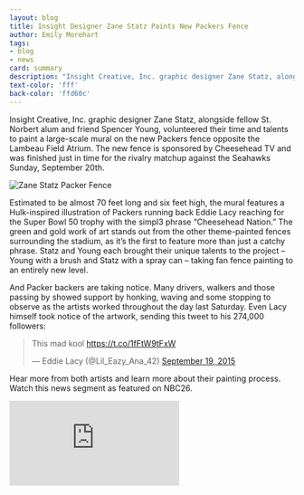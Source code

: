 ```yaml
---
layout: blog
title: Insight Designer Zane Statz Paints New Packers Fence
author: Emily Morehart
tags:
- blog
- news
card: summary
description: "Insight Creative, Inc. graphic designer Zane Statz, alongside fellow St. Norbert alum and friend Spencer Young, volunteered their time and talents to paint a large-scale mural on the new Packers fence opposite the Lambeau Field Atrium."
text-color: 'fff'
back-color: 'ffd60c'
---
```


Insight Creative, Inc. graphic designer Zane Statz, alongside fellow St. Norbert alum and friend Spencer Young, volunteered their time and talents to paint a large-scale mural on the new Packers fence opposite the Lambeau Field Atrium. The new fence is sponsored by Cheesehead TV and was finished just in time for the rivalry matchup against the Seahawks Sunday, September 20th.

![Zane Statz Packer Fence](/img/blog/Insight-Designer-Zane-Statz-Paints-New-Packers-Fence.jpg)

Estimated to be almost 70 feet long and six feet high, the mural features a Hulk-inspired illustration of Packers running back Eddie Lacy reaching for the Super Bowl 50 trophy with the simpl3 phrase “Cheesehead Nation.” The green and gold work of art stands out from the other theme-painted fences surrounding the stadium, as it’s the first to feature more than just a catchy phrase. Statz and Young each brought their unique talents to the project – Young with a brush and Statz with a spray can – taking fan fence painting to an entirely new level.

And Packer backers are taking notice. Many drivers, walkers and those passing by showed support by honking, waving and some stopping to observe as the artists worked throughout the day last Saturday. Even Lacy himself took notice of the artwork, sending this tweet to his 274,000 followers:

<blockquote class="twitter-tweet" lang="en"><p lang="en" dir="ltr">This mad kool <a href="https://t.co/1fFtW9tFxW">https://t.co/1fFtW9tFxW</a></p>&mdash; Eddie Lacy (@Lil_Eazy_Ana_42) <a href="https://twitter.com/Lil_Eazy_Ana_42/status/645300298467147776">September 19, 2015</a></blockquote>
<script async src="//platform.twitter.com/widgets.js" charset="utf-8"></script>

Hear more from both artists and learn more about their painting process. Watch this news segment as featured on NBC26.

<iframe src="https://www.youtube.com/embed/OKlVcYiRCNQ" frameborder="0" allowfullscreen></iframe>
